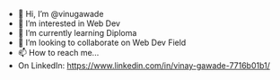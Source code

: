 - 👋 Hi, I’m @vinugawade
- 👀 I’m interested in Web Dev
- 🌱 I’m currently learning Diploma
- 💞️ I’m looking to collaborate on Web Dev Field
- 📫 How to reach me...
- On LinkedIn: https://www.linkedin.com/in/vinay-gawade-7716b01b1/

<!---
vinugawade/vinugawade is a ✨ special ✨ repository because its `README.md` (this file) appears on your GitHub profile.
You can click the Preview link to take a look at your changes.
--->
